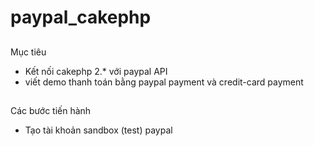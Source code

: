 # paypal_cakephp
##

Mục tiêu
- Kết nối cakephp 2.* với paypal API
- viết demo thanh toán bằng paypal payment và credit-card payment
##

Các bước tiến hành
- Tạo tài khoản sandbox (test) paypal